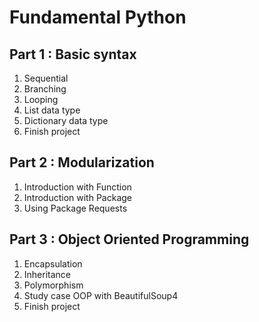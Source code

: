 # Fundamental Python

## Part 1 : Basic syntax
1. Sequential
2. Branching
3. Looping
4. List data type
5. Dictionary data type
6. Finish project

## Part 2 : Modularization
1. Introduction with Function
2. Introduction with Package
3. Using Package Requests

## Part 3 : Object Oriented Programming
1. Encapsulation
2. Inheritance
3. Polymorphism
4. Study case OOP with BeautifulSoup4
5. Finish project

